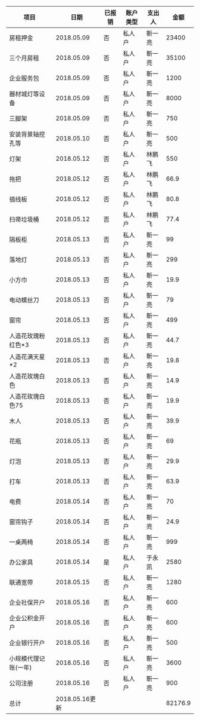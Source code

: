 | **项目**      | **日期**       | **已报销** | **账户类型** | **支出人** | **金额**  |
| ----------- | ------------ | ------- | -------- | ------- | ------- |
| 房租押金        | 2018.05.09   | 否       | 私人户      | 靳一亮     | 23400   |
| 三个月房租       | 2018.05.09   | 否       | 私人户      | 靳一亮     | 35100   |
| 企业服务包       | 2018.05.09   | 否       | 私人户      | 靳一亮     | 1200    |
| 器材城灯等设备     | 2018.05.09   | 否       | 私人户      | 靳一亮     | 8000    |
| 三脚架         | 2018.05.09   | 否       | 私人户      | 靳一亮     | 750     |
| 安装背景轴挖孔等    | 2018.05.10   | 否       | 私人户      | 靳一亮     | 500     |
| 灯架          | 2018.05.12   | 否       | 私人户      | 林鹏飞     | 550     |
| 拖把          | 2018.05.12   | 否       | 私人户      | 林鹏飞     | 66.9    |
| 插线板         | 2018.05.12   | 否       | 私人户      | 林鹏飞     | 80.8    |
| 扫帚垃圾桶       | 2018.05.12   | 否       | 私人户      | 林鹏飞     | 77.4    |
| 隔板柜         | 2018.05.13   | 否       | 私人户      | 靳一亮     | 99      |
| 落地灯         | 2018.05.13   | 否       | 私人户      | 靳一亮     | 299     |
| 小方巾         | 2018.05.13   | 否       | 私人户      | 靳一亮     | 19.9    |
| 电动螺丝刀       | 2018.05.13   | 否       | 私人户      | 靳一亮     | 79      |
| 窗帘          | 2018.05.13   | 否       | 私人户      | 靳一亮     | 499     |
| 人造花玫瑰粉红色*3  | 2018.05.13   | 否       | 私人户      | 靳一亮     | 44.7    |
| 人造花满天星*2    | 2018.05.13   | 否       | 私人户      | 靳一亮     | 19.8    |
| 人造花玫瑰白色     | 2018.05.13   | 否       | 私人户      | 靳一亮     | 14.9    |
| 人造花玫瑰白色75   | 2018.05.13   | 否       | 私人户      | 靳一亮     | 19.9    |
| 木人          | 2018.05.13   | 否       | 私人户      | 靳一亮     | 39.9    |
| 花瓶          | 2018.05.13   | 否       | 私人户      | 靳一亮     | 69      |
| 灯泡          | 2018.05.13   | 否       | 私人户      | 靳一亮     | 29.9    |
| 打车          | 2018.05.13   | 否       | 私人户      | 靳一亮     | 63.9    |
| 电费          | 2018.05.14   | 否       | 私人户      | 靳一亮     | 70      |
| 窗帘钩子        | 2018.05.14   | 否       | 私人户      | 靳一亮     | 24.9    |
| 一桌两椅        | 2018.05.14   | 否       | 私人户      | 靳一亮     | 999     |
| 办公家具        | 2018.05.14   | 是       | 私人户      | 于永凯     | 2580    |
| 联通宽带        | 2018.05.15   | 否       | 私人户      | 靳一亮     | 1280    |
| 企业社保开户      | 2018.05.16   | 否       | 私人户      | 靳一亮     | 600     |
| 企业公积金开户     | 2018.05.16   | 否       | 私人户      | 靳一亮     | 600     |
| 企业银行开户      | 2018.05.16   | 否       | 私人户      | 靳一亮     | 500     |
| 小规模代理记账(一年) | 2018.05.16   | 否       | 私人户      | 靳一亮     | 3600    |
| 公司注册        | 2018.05.16   | 否       | 私人户      | 靳一亮     | 900     |
| 总计          | 2018.05.16更新 |         |          |         | 82176.9 |